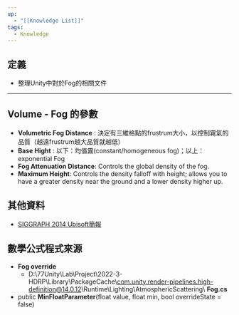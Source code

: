 ```yaml
---
up:
  - "[[Knowledge List]]"
tags:
  - Knowledge
---
```

## 定義
- 整理Unity中對於Fog的相關文件
---
## Volume - Fog 的參數
- **Volumetric Fog Distance** : 決定有三維格點的frustrum大小，以控制霧氣的品質（越遠frustrum越大品質就越低）
- **Base Hight** : 以下：均值霧(constant/homogeneous fog)；以上：exponential Fog
- **Fog Attenuation Distance**: Controls the global density of the fog.
- **Maximum Height**: Controls the density falloff with height; allows you to have a greater density near the ground and a lower density higher up.
## 其他資料
- [SIGGRAPH 2014 Ubisoft簡報](https://advances.realtimerendering.com/s2014/#_VOLUMETRIC_FOG:_UNIFIED)
## 數學公式程式來源
- **Fog override**
	- D:\77Unity\Lab\Project\2022-3-HDRP\Library\PackageCache\com.unity.render-pipelines.high-definition@14.0.12\Runtime\Lighting\AtmosphericScattering\ **Fog.cs**
- public **MinFloatParameter**(float value, float min, bool overrideState = false)

